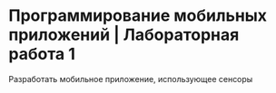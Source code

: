 # Программирование мобильных приложений | Лабораторная работа 1

Разработать мобильное приложение, использующее сенсоры
